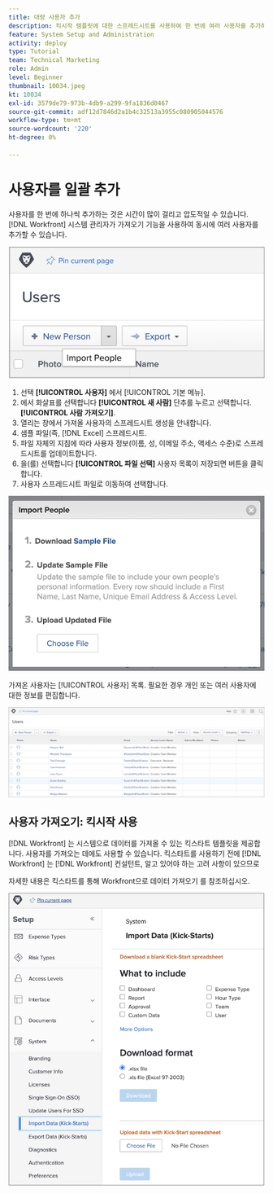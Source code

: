 ```yaml
---
title: 대량 사용자 추가
description: 킥시작 템플릿에 대한 스프레드시트를 사용하여 한 번에 여러 사용자를 추가하는 방법을 알아봅니다.
feature: System Setup and Administration
activity: deploy
type: Tutorial
team: Technical Marketing
role: Admin
level: Beginner
thumbnail: 10034.jpeg
kt: 10034
exl-id: 3579de79-973b-4db9-a299-9fa1836d0467
source-git-commit: adf12d7846d2a1b4c32513a3955c080905044576
workflow-type: tm+mt
source-wordcount: '220'
ht-degree: 0%

---
```


# 사용자를 일괄 추가

사용자를 한 번에 하나씩 추가하는 것은 시간이 많이 걸리고 압도적일 수 있습니다. [!DNL Workfront] 시스템 관리자가 가져오기 기능을 사용하여 동시에 여러 사용자를 추가할 수 있습니다.

![[!UICONTROL 사람 가져오기] 메뉴 옵션](assets/admin-fund-adding-users-5.png)

1. 선택 **[!UICONTROL 사용자]** 에서 [!UICONTROL 기본 메뉴].
1. 에서 화살표를 선택합니다 **[!UICONTROL 새 사람]** 단추를 누르고 선택합니다. **[!UICONTROL 사람 가져오기]**.
1. 열리는 창에서 가져올 사용자의 스프레드시트 생성을 안내합니다.
1. 샘플 파일(즉, [!DNL Excel] 스프레드시트.
1. 파일 자체의 지침에 따라 사용자 정보(이름, 성, 이메일 주소, 액세스 수준)로 스프레드시트를 업데이트합니다.
1. 을(를) 선택합니다 **[!UICONTROL 파일 선택]** 사용자 목록이 저장되면 버튼을 클릭합니다.
1. 사용자 스프레드시트 파일로 이동하여 선택합니다.

![인력 임포트 창](assets/admin-fund-adding-users-6.png)

가져온 사용자는 [!UICONTROL 사용자] 목록. 필요한 경우 개인 또는 여러 사용자에 대한 정보를 편집합니다.

![사용자 목록](assets/admin-fund-adding-users-7.png)

## 사용자 가져오기: 킥시작 사용

[!DNL Workfront] 는 시스템으로 데이터를 가져올 수 있는 킥스타트 템플릿을 제공합니다. 사용자를 가져오는 데에도 사용할 수 있습니다. 킥스타트를 사용하기 전에 [!DNL Workfront] 는 [!DNL Workfront] 컨설턴트, 알고 있어야 하는 고려 사항이 있으므로

<!---
paragraph below needs URL to article
--->

자세한 내용은 킥스타트를 통해 Workfront으로 데이터 가져오기 를 참조하십시오.

![[!UICONTROL 데이터 가져오기] ([!UICONTROL 킥스타트]) 창 [!UICONTROL 설정] 영역](assets/admin-fund-adding-users-8.png)

<!--
Learn more URLs
Import users
Import data into Workfront via Kick-Starts
-->
